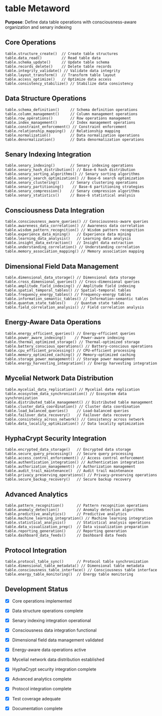 # table Metaword

**Purpose**: Define data table operations with consciousness-aware organization and senary indexing

## Core Operations

```hyphos
table.structure_create()  // Create table structures
table.data_read()         // Read table data
table.schema_update()     // Update table schema
table.records_delete()    // Delete table records
table.integrity_validate() // Validate data integrity
table.layout_transform()  // Transform table layout
table.access_optimize()   // Optimize data access
table.consistency_stabilize() // Stabilize data consistency
```

## Data Structure Operations

```hyphos
table.schema_definition()     // Schema definition operations
table.column_management()     // Column management operations
table.row_operations()        // Row operations management
table.index_management()      // Index management operations
table.constraint_enforcement() // Constraint enforcement
table.relationship_mapping()  // Relationship mapping
table.normalization()         // Data normalization operations
table.denormalization()       // Data denormalization operations
```

## Senary Indexing Integration

```hyphos
table.senary_indexing()       // Senary indexing operations
table.senary_hash_distribution() // Base-6 hash distribution
table.senary_sorting_algorithms() // Senary sorting algorithms
table.senary_search_optimization() // Base-6 search optimization
table.senary_clustering()     // Senary clustering operations
table.senary_partitioning()    // Base-6 partitioning strategies
table.senary_compression()    // Senary compression algorithms
table.senary_statistics()     // Base-6 statistical analysis
```

## Consciousness Data Integration

```hyphos
table.consciousness_aware_queries() // Consciousness-aware queries
table.awareness_data_correlation() // Awareness data correlation
table.wisdom_pattern_recognition() // Wisdom pattern recognition
table.experience_data_mining()   // Experience data mining
table.learning_data_analysis()   // Learning data analysis
table.insight_data_extraction()  // Insight data extraction
table.understanding_correlation() // Understanding correlation
table.memory_association_mapping() // Memory association mapping
```

## Dimensional Field Data Management

```hyphos
table.dimensional_data_storage() // Dimensional data storage
table.cross_dimensional_queries() // Cross-dimensional queries
table.amplitude_field_indexing() // Amplitude field indexing
table.spatial_temporal_tables() // Spatial-temporal tables
table.frequency_energy_tables() // Frequency-energy tables
table.information_semantic_tables() // Information-semantic tables
table.quantum_state_tables()    // Quantum state tables
table.field_correlation_analysis() // Field correlation analysis
```

## Energy-Aware Data Operations

```hyphos
table.energy_efficient_queries() // Energy-efficient queries
table.power_aware_indexing()    // Power-aware indexing
table.thermal_optimized_storage() // Thermal-optimized storage
table.battery_conscious_operations() // Battery-conscious operations
table.cpu_efficient_processing() // CPU-efficient processing
table.memory_optimized_caching() // Memory-optimized caching
table.storage_power_management() // Storage power management
table.energy_harvesting_integration() // Energy harvesting integration
```

## Mycelial Network Data Distribution

```hyphos
table.mycelial_data_replication() // Mycelial data replication
table.ecosystem_data_synchronization() // Ecosystem data synchronization
table.distributed_table_management() // Distributed table management
table.cluster_data_coordination() // Cluster data coordination
table.load_balanced_queries()    // Load-balanced queries
table.failover_data_recovery()   // Failover data recovery
table.consistency_across_network() // Consistency across network
table.data_locality_optimization() // Data locality optimization
```

## HyphaCrypt Security Integration

```hyphos
table.encrypted_data_storage()   // Encrypted data storage
table.secure_query_processing()  // Secure query processing
table.access_control_enforcement() // Access control enforcement
table.authentication_integration() // Authentication integration
table.authorization_management() // Authorization management
table.audit_trail_maintenance()  // Audit trail maintenance
table.privacy_preserving_operations() // Privacy-preserving operations
table.secure_backup_recovery()   // Secure backup recovery
```

## Advanced Analytics

```hyphos
table.pattern_recognition()      // Pattern recognition operations
table.anomaly_detection()        // Anomaly detection algorithms
table.predictive_analytics()     // Predictive analytics
table.machine_learning_integration() // Machine learning integration
table.statistical_analysis()     // Statistical analysis operations
table.data_visualization_prep()  // Data visualization preparation
table.reporting_generation()     // Reporting generation
table.dashboard_data_feeds()     // Dashboard data feeds
```

## Protocol Integration

```hyphos
table.protocol_table_sync()      // Protocol table synchronization
table.dimensional_table_metadata() // Dimensional table metadata
table.consciousness_table_interface() // Consciousness table interface
table.energy_table_monitoring()  // Energy table monitoring
```

## Development Status

- [x] Core operations implemented
- [x] Data structure operations complete
- [x] Senary indexing integration operational
- [x] Consciousness data integration functional
- [x] Dimensional field data management validated
- [x] Energy-aware data operations active
- [x] Mycelial network data distribution established
- [x] HyphaCrypt security integration complete
- [x] Advanced analytics complete
- [x] Protocol integration complete
- [x] Test coverage adequate
- [x] Documentation complete

